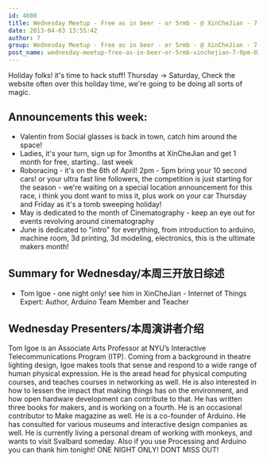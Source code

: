 ```yaml
---
id: 4600
title: Wednesday Meetup - Free as in beer - or 5rmb - @ XinCheJian - 7-9pm - 03/04/2013
date: 2013-04-03 13:55:42
author: 7
group: Wednesday Meetup - Free as in beer - or 5rmb - @ XinCheJian - 7-9pm - 03/04/2013
post_name: wednesday-meetup-free-as-in-beer-or-5rmb-xinchejian-7-9pm-03042013
---
```


Holiday folks! it's time to hack stuff! Thursday -> Saturday, Check the website often over this holiday time, we're going to be doing all sorts of magic.

## Announcements this week:

* Valentin from Social glasses is back in town, catch him around the space!
* Ladies, it's your turn, sign up for 3months at XinCheJian and get 1 month for free, starting.. last week
* Roboracing - it's on the 6th of April! 2pm - 5pm bring your 10 second cars! or your ultra fast line followers, the competition is just starting for the season - we're waiting on a special location announcement for this race, i think you dont want to miss it, plus work on your car Thursday and Friday as it's a tomb sweeping holiday!
* May is dedicated to the month of Cinematography - keep an eye out for events revolving around cinematography
* June is dedicated to "intro" for everything, from introduction to arduino, machine room, 3d printing, 3d modeling, electronics, this is the ultimate makers month!

## Summary for Wednesday/本周三开放日综述

* Tom Igoe - one night only! see him in XinCheJian - Internet of Things Expert: Author, Arduino Team Member and Teacher

## Wednesday Presenters/本周演讲者介绍

Tom Igoe is an Associate Arts Professor at NYU’s Interactive Telecommunications Program (ITP). Coming from a background in theatre lighting design, Igoe makes tools that sense and respond to a wide range of human physical expression. He is the aread head for physical computing courses, and teaches courses in networking as well. He is also interested in how to lessen the impact that making things has on the environment, and how open hardware development can contribute to that. He has written three books for makers, and is working on a fourth. He is an occasional contributor to Make magazine as well. He is a co-founder of Arduino. He has consulted for various museums and interactive design companies as well. He is currently living a personal dream of working with monkeys, and wants to visit Svalbard someday. Also if you use Processing and Arduino you can thank him tonight! ONE NIGHT ONLY! DONT MISS OUT!
